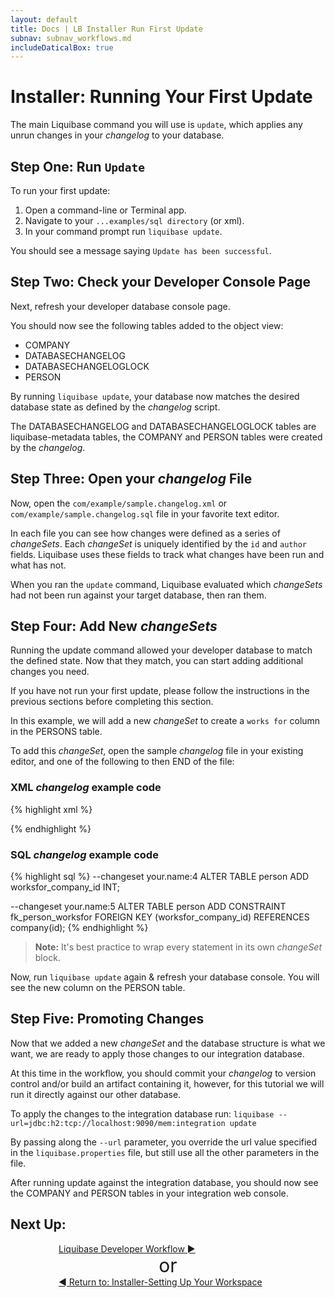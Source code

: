 ```yaml
---
layout: default
title: Docs | LB Installer Run First Update 
subnav: subnav_workflows.md
includeDaticalBox: true
---
```


# Installer: Running Your First Update
The main Liquibase command you will use is `update`, which applies any unrun changes in your *changelog* to your database.

## Step One: Run `Update`
To run your first update: 
1. Open a command-line or Terminal app.
2. Navigate to your `...examples/sql directory` (or xml).
3. In your command prompt run `liquibase update`.

You should see a message saying `Update has been successful`.

## Step Two: Check your Developer Console Page
Next, refresh your developer database console page.

You should now see the following tables added to the object view:
- COMPANY
- DATABASECHANGELOG
- DATABASECHANGELOGLOCK
- PERSON

By running `liquibase update`, your database now matches the desired database state as defined by the *changelog* script.

The DATABASECHANGELOG and DATABASECHANGELOGLOCK tables are liquibase-metadata tables, the COMPANY and PERSON tables were created by the *changelog*.

## Step Three: Open your *changelog* File
Now, open the `com/example/sample.changelog.xml` or `com/example/sample.changelog.sql` file in your favorite text editor.

In each file you can see how changes were defined as a series of *changeSets*. Each *changeSet* is uniquely identified by the `id` and `author` fields. Liquibase uses these fields to track what changes have been run and what has not.

When you ran the `update` command, Liquibase evaluated which *changeSets* had not been run against your target database, then ran them. 

## Step Four: Add New *changeSets*
Running the update command allowed your developer database to match the defined state. Now that they match, you can start adding additional changes you need. 

If you have not run your first update, please follow the instructions in the previous sections before completing this section.

In this example, we will add a new *changeSet* to create a `works for` column in the PERSONS table.

To add this *changeSet*, open the sample *changelog* file in your existing editor, and one of the following to then END of the file:

### XML *changelog* example code

{% highlight xml %}
<changeSet id="3" author="your.name">
    <addColumn tableName="person">
        <column name="worksfor_company_id" type="int"/>
    </addColumn>
</changeSet>

<changeSet id="4" author="your.name">
    <addForeignKeyConstraint constraintName="fk_person_worksfor"
         baseTableName="person" baseColumnNames="worksfor_company_id" referencedTableName="company" referencedColumnNames="id"/>
</changeSet>
{% endhighlight %}

### SQL *changelog* example code
{% highlight sql %}
--changeset your.name:4
ALTER TABLE person ADD worksfor_company_id INT;

--changeset your.name:5
ALTER TABLE person ADD CONSTRAINT fk_person_worksfor FOREIGN KEY (worksfor_company_id) REFERENCES company(id);
{% endhighlight %}

> **Note:** It's best practice to wrap every statement in its own *changeSet* block.

Now, run `liquibase update` again & refresh your database console. You will see the new column on the PERSON table.


## Step Five: Promoting Changes
Now that we added a new *changeSet* and the database structure is what we want, we are ready to apply those changes to our integration database.

At this time in the workflow, you should commit your *changelog* to version control and/or build an artifact containing it, however, for this tutorial we will run it directly against our other database.

To apply the changes to the integration database run: `liquibase --url=jdbc:h2:tcp://localhost:9090/mem:integration update`

By passing along the `--url` parameter, you override the url value specified in the `liquibase.properties` file, but still use all the other parameters in the file.

After running update against the integration database, you should now see the COMPANY and PERSON tables in your integration web console.

## **Next Up:** 
<div class="cta-container" style="margin-left: auto; margin-right: auto; width: 350px; height: 50px">
<div class="cta cta--block"><a href="/documentation/workflows/lb-developer-workflow.html">Liquibase Developer Workflow ►</a></div>
<div align="center" style="font-size:30px">or</div>
<div class="cta cta--block"><a href="/documentation/workflows/setup-workspace-installer.html">◄ Return to: Installer-Setting Up Your Workspace</a></div>
</div>
